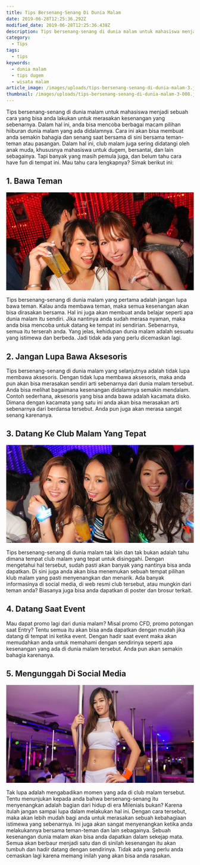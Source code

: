 ```yaml
---
title: Tips Bersenang-Senang Di Dunia Malam
date: 2019-06-28T12:25:36.292Z
modified_date: 2019-06-28T12:25:36.438Z
description: Tips bersenang-senang di dunia malam untuk mahasiswa menjadi sebuah cara yang bisa anda lakukan untuk merasakan kesenangan yang sebenarnya.
category:
  - Tips
tags:
  - tips
keywords:
  - dunia malam
  - tips dugem
  - wisata malam
article_image: /images/uploads/tips-bersenang-senang-di-dunia-malam-3.jpg
thumbnail: /images/uploads/tips-bersenang-senang-di-dunia-malam-3-008.jpg
---
```

Tips bersenang-senang di dunia malam untuk mahasiswa menjadi sebuah cara yang bisa anda lakukan untuk merasakan kesenangan yang sebenarnya. Dalam hal ini, anda bisa mencoba berbagai macam pilihan hiiburan dunia malam yang ada didalamnya. Cara ini akan bisa membuat anda semakin bahagia dan senang saat bersama di sini bersama teman-teman atau pasangan. Dalam hal ini, club malam juga sering didatangi oleh anak muda, khususnya mahasiswa untuk dugem, bersantai, dan lain sebagainya. Tapi banyak yang masih pemula juga, dan belum tahu cara have fun di tempat ini. Mau tahu cara lengkapnya? Simak berikut ini:



## 1. Bawa Teman

![Tips Bersenang-Senang Di Dunia Malam](/images/uploads/tips-bersenang-senang-di-dunia-malam-3.jpg)

Tips bersenang-senang di dunia malam yang pertama adalah jangan lupa bawa teman. Kalau anda membawa teman, maka semua kesenangan akan bisa dirasakan bersama. Hal ini juga akan membuat anda belajar seperti apa dunia malam itu sendiri. Jika nantinya anda sudah merasa nyaman, maka anda bisa mencoba untuk datang ke tempat ini sendirian. Sebenarnya, semua itu terserah anda. Yang jelas, kehidupan dunia malam adalah sesuatu yang istimewa dan berbeda. Jadi tidak ada yang perlu dicemaskan lagi.



## 2. Jangan Lupa Bawa Aksesoris

Tips bersenang-senang di dunia malam yang selanjutnya adalah tidak lupa membawa aksesoris. Dengan tidak lupa membawa aksesoris, maka anda pun akan bisa merasakan sendiri arti sebenarnya dari dunia malam tersebut. Anda bisa melihat bagaimana kesenangan didalamnya semakin mendalam. Contoh sederhana, aksesoris yang bisa anda bawa adalah kacamata disko. Dimana dengan kacamata yang satu ini anda akan bisa merasakan arti sebenarnya dari berdansa tersebut. Anda pun juga akan merasa sangat senang karenanya.



## 3. Datang Ke Club Malam Yang Tepat

![Tips Bersenang-Senang Di Dunia Malam](/images/uploads/tips-bersenang-senang-di-dunia-malam-2.jpg)

Tips bersenang-senang di dunia malam tak lain dan tak bukan adalah tahu dimana tempat club malam yang tepat untuk disinggahi. Dengan mengetahui hal tersebut, sudah pasti akan banyak yang nantinya bisa anda dapatkan. Di sini juga anda akan bisa menemukan sebuah tempat pilihan klub malam yang pasti menyenangkan dan menarik. Ada banyak informasinya di social media, di web resmi club tersebut, atau mungkin dari teman anda? Biasanya juga bisa anda dapatkan di poster dan brosur terkait.



## 4. Datang Saat Event

Mau dapat promo lagi dari dunia malam? Misal promo CFD, promo potongan saat Entry? Tentu semua itu akan bisa anda dapatkan dengan mudah jika datang di tempat ini ketika event. Dengan hadir saat event maka akan memudahkan anda untuk memahami dengan sendirinya seperti apa kesenangan yang ada di dunia malam tersebut. Anda pun akan semakin bahagia karenanya.



## 5. Mengunggah Di Social Media

![Tips Bersenang-Senang Di Dunia Malam](/images/uploads/tips-bersenang-senang-di-dunia-malam-1.jpg)

Tak lupa adalah mengabadikan momen yang ada di club malam tersebut. Tentu menunjukan kepada anda bahwa bersenang-senang itu menyenangkan adalah bagian dari hidup di era Milenials bukan? Karena itulah jangan sampai lupa dalam melakukan hal ini. Dengan cara tersebut, maka akan lebih mudah bagi anda untuk merasakan sebuah kebahagiaan istimewa yang sebenarnya. Ini juga akan sangat menyenangkan ketika anda melakukannya bersama teman-teman dan lain sebagainya. Sebuah kesenangan dunia malam akan bisa anda dapatkan dalam sekejap mata. Semua akan berbaur menjadi satu dan di sinilah kesenangan itu akan tumbuh dan hadir datang dengan sendirinya. Tidak ada yang perlu anda cemaskan lagi karena memang inilah yang akan bisa anda rasakan.
